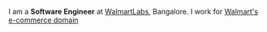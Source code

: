 I am a **Software Engineer** at [WalmartLabs](https://www.linkedin.com/company/walmartglobaltech), Bangalore. I work for [Walmart's e-commerce domain](https://www.walmart.com/)
